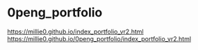 # 0peng_portfolio
https://millie0.github.io/index_portfolio_vr2.html
https://millie0.github.io/0peng_portfolio/index_portfolio_vr2.html
